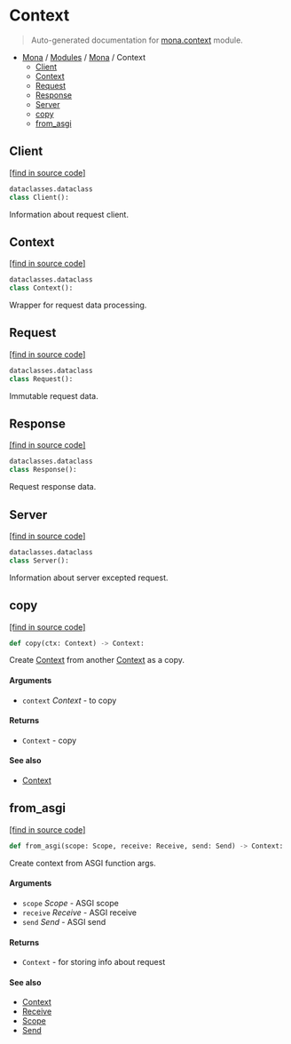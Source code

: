 # Context

> Auto-generated documentation for [mona.context](https://github.com/katunilya/mona/blob/main/mona/context.py) module.

- [Mona](../README.md#mona) / [Modules](../MODULES.md#mona-modules) / [Mona](index.md#mona) / Context
    - [Client](#client)
    - [Context](#context)
    - [Request](#request)
    - [Response](#response)
    - [Server](#server)
    - [copy](#copy)
    - [from_asgi](#from_asgi)

## Client

[[find in source code]](https://github.com/katunilya/mona/blob/main/mona/context.py#L16)

```python
dataclasses.dataclass
class Client():
```

Information about request client.

## Context

[[find in source code]](https://github.com/katunilya/mona/blob/main/mona/context.py#L144)

```python
dataclasses.dataclass
class Context():
```

Wrapper for request data processing.

## Request

[[find in source code]](https://github.com/katunilya/mona/blob/main/mona/context.py#L34)

```python
dataclasses.dataclass
class Request():
```

Immutable request data.

## Response

[[find in source code]](https://github.com/katunilya/mona/blob/main/mona/context.py#L122)

```python
dataclasses.dataclass
class Response():
```

Request response data.

## Server

[[find in source code]](https://github.com/katunilya/mona/blob/main/mona/context.py#L25)

```python
dataclasses.dataclass
class Server():
```

Information about server excepted request.

## copy

[[find in source code]](https://github.com/katunilya/mona/blob/main/mona/context.py#L173)

```python
def copy(ctx: Context) -> Context:
```

Create [Context](#context) from another [Context](#context) as a copy.

#### Arguments

- `context` *Context* - to copy

#### Returns

- `Context` - copy

#### See also

- [Context](#context)

## from_asgi

[[find in source code]](https://github.com/katunilya/mona/blob/main/mona/context.py#L154)

```python
def from_asgi(scope: Scope, receive: Receive, send: Send) -> Context:
```

Create context from ASGI function args.

#### Arguments

- `scope` *Scope* - ASGI scope
- `receive` *Receive* - ASGI receive
- `send` *Send* - ASGI send

#### Returns

- `Context` - for storing info about request

#### See also

- [Context](#context)
- [Receive](#receive)
- [Scope](#scope)
- [Send](#send)
